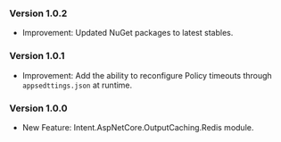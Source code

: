 ### Version 1.0.2

- Improvement: Updated NuGet packages to latest stables.

### Version 1.0.1

- Improvement: Add the ability to reconfigure Policy timeouts through `appsedttings.json` at runtime.

### Version 1.0.0

- New Feature: Intent.AspNetCore.OutputCaching.Redis module.
